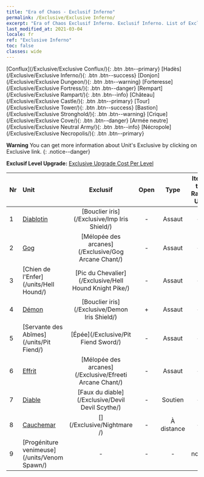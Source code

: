 ```yaml
---
title: "Era of Chaos - Exclusif Inferno"
permalink: /Exclusive/Exclusive Inferno/
excerpt: "Era of Chaos Exclusif Inferno. Exclusif Inferno. List of Exclusif Inferno in Era of Chaos"
last_modified_at: 2021-03-04
locale: fr
ref: "Exclusive Inferno"
toc: false
classes: wide
---
```

 [Conflux](/Exclusive/Exclusive Conflux/){: .btn .btn--primary} [Hadès](/Exclusive/Exclusive Inferno/){: .btn .btn--success} [Donjon](/Exclusive/Exclusive Dungeon/){: .btn .btn--warning} [Forteresse](/Exclusive/Exclusive Fortress/){: .btn .btn--danger} [Rempart](/Exclusive/Exclusive Rampart/){: .btn .btn--info} [Château](/Exclusive/Exclusive Castle/){: .btn .btn--primary} [Tour](/Exclusive/Exclusive Tower/){: .btn .btn--success} [Bastion](/Exclusive/Exclusive Stronghold/){: .btn .btn--warning} [Crique](/Exclusive/Exclusive Cove/){: .btn .btn--danger} [Armée neutre](/Exclusive/Exclusive Neutral Army/){: .btn .btn--info} [Nécropole](/Exclusive/Exclusive Necropolis/){: .btn .btn--primary} 

**Warning** You can get more information about Unit's Exclusive by clicking on Exclusive link. 
{: .notice--danger}

 **Exclusif Level Upgrade:** [Exclusive Upgrade Cost Per Level](/Exclusive/ExclusiveUpgradeCostPerLevel/)

  | Nr |         Unit        | Exclusif | Open  |    Type   |  Item to Rank UP      |  Skin   |
  |:---|:--------------------|:-------------:|:-----:|:---------:|:---------------------:|:-------:|
  | 1  | [Diablotin](/units/Imp/) | [Bouclier iris](/Exclusive/Imp Iris Shield/) | - | Assaut | - | - |
  | 2  | [Gog](/units/Gog/) | [Mélopée des arcanes](/Exclusive/Gog Arcane Chant/) | - | Assaut | - | - |
  | 3  | [Chien de l'Enfer](/units/Hell Hound/) | [Pic du Chevalier](/Exclusive/Hell Hound Knight Pike/) | - | Assaut | - | - |
  | 4  | [Démon](/units/Demon/) | [Bouclier iris](/Exclusive/Demon Iris Shield/) | + | Assaut | - | - |
  | 5  | [Servante des Abîmes](/units/Pit Fiend/) | [Épée](/Exclusive/Pit Fiend Sword/) | - | Assaut | - | - |
  | 6  | [Effrit](/units/Efreeti/) | [Mélopée des arcanes](/Exclusive/Efreeti Arcane Chant/) | - | Assaut | - | - |
  | 7  | [Diable](/units/Devil/) | [Faux du diable](/Exclusive/Devil Devil Scythe/) | - | Soutien | - | - |
  | 8  | [Cauchemar](/units/Nightmare/) | [](/Exclusive/Nightmare /) | - | À distance | - | - |
  | 9  | [Progéniture venimeuse](/units/Venom Spawn/) | - | - | - | none | none |
